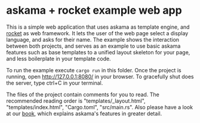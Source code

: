 # askama + rocket example web app

This is a simple web application that uses askama as template engine, and
[rocket](https://crates.io/crates/rocket) as web framework.
It lets the user of the web page select a display language, and asks for their name.
The example shows the interaction between both projects, and serves as an example to use
basic askama features such as base templates to a unified layout skeleton for your page,
and less boilerplate in your template code.

To run the example execute `cargo run` in this folder.
Once the project is running, open <http://127.0.0.1:8080/> in your browser.
To gracefully shut does the server, type ctrl+C in your terminal.

The files of the project contain comments for you to read.
The recommended reading order is "templates/_layout.html", "templates/index.html",
"Cargo.toml", "src/main.rs". Also please have a look at our [book](https://askama.readthedocs.io/),
which explains askama's features in greater detail.
